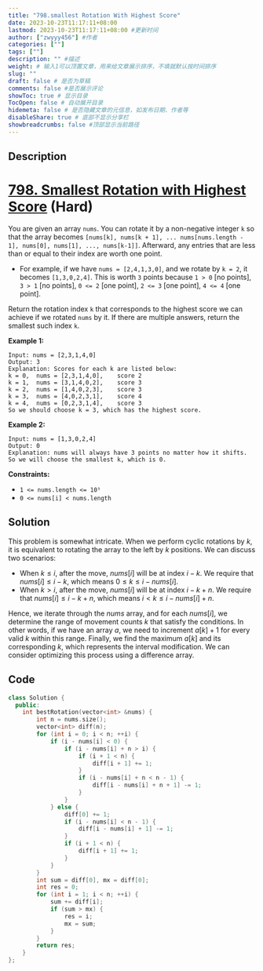 ```yaml
---
title: "798.smallest Rotation With Highest Score"
date: 2023-10-23T11:17:11+08:00
lastmod: 2023-10-23T11:17:11+08:00 #更新时间
author: ["zwyyy456"] #作者
categories: [""]
tags: [""]
description: "" #描述
weight: # 输入1可以顶置文章，用来给文章展示排序，不填就默认按时间排序
slug: ""
draft: false # 是否为草稿
comments: false #是否展示评论
showToc: true # 显示目录
TocOpen: false # 自动展开目录
hidemeta: false # 是否隐藏文章的元信息，如发布日期、作者等
disableShare: true # 底部不显示分享栏
showbreadcrumbs: false #顶部显示当前路径
---
```

## Description

# [798. Smallest Rotation with Highest Score][link] (Hard)

[link]: https://leetcode.com/problems/smallest-rotation-with-highest-score/

You are given an array `nums`. You can rotate it by a non-negative integer `k` so that the array
becomes `[nums[k], nums[k + 1], ... nums[nums.length - 1], nums[0], nums[1], ..., nums[k-1]]`.
Afterward, any entries that are less than or equal to their index are worth one point.

- For example, if we have `nums = [2,4,1,3,0]`, and we rotate by `k = 2`, it becomes `[1,3,0,2,4]`.
This is worth `3` points because `1 > 0` \[no points\], `3 > 1` \[no points\], `0 <= 2` \[one
point\], `2 <= 3` \[one point\], `4 <= 4` \[one point\].

Return the rotation index  `k` that corresponds to the highest score we can achieve if we rotated
`nums` by it. If there are multiple answers, return the smallest such index `k`.

**Example 1:**

```
Input: nums = [2,3,1,4,0]
Output: 3
Explanation: Scores for each k are listed below:
k = 0,  nums = [2,3,1,4,0],    score 2
k = 1,  nums = [3,1,4,0,2],    score 3
k = 2,  nums = [1,4,0,2,3],    score 3
k = 3,  nums = [4,0,2,3,1],    score 4
k = 4,  nums = [0,2,3,1,4],    score 3
So we should choose k = 3, which has the highest score.
```

**Example 2:**

```
Input: nums = [1,3,0,2,4]
Output: 0
Explanation: nums will always have 3 points no matter how it shifts.
So we will choose the smallest k, which is 0.
```

**Constraints:**

- `1 <= nums.length <= 10⁵`
- `0 <= nums[i] < nums.length`

## Solution

This problem is somewhat intricate. When we perform cyclic rotations by $k$, it is equivalent to rotating the array to the left by $k$ positions. We can discuss two scenarios:

- When $k \leq i$, after the move, $nums[i]$ will be at index $i - k$. We require that $nums[i] \leq i - k$, which means $0 \leq k \leq i - nums[i]$.
- When $k > i$, after the move, $nums[i]$ will be at index $i - k + n$. We require that $nums[i] \leq i - k + n$, which means $i < k \leq i - nums[i] + n$.

Hence, we iterate through the $nums$ array, and for each $nums[i]$, we determine the range of movement counts $k$ that satisfy the conditions. In other words, if we have an array $a$, we need to increment $a[k] + 1$ for every valid $k$ within this range. Finally, we find the maximum $a[k]$ and its corresponding $k$, which represents the interval modification. We can consider optimizing this process using a difference array.

## Code

```cpp
class Solution {
  public:
    int bestRotation(vector<int> &nums) {
        int n = nums.size();
        vector<int> diff(n);
        for (int i = 0; i < n; ++i) {
            if (i - nums[i] < 0) {
                if (i - nums[i] + n > i) {
                    if (i + 1 < n) {
                        diff[i + 1] += 1;
                    }
                    if (i - nums[i] + n < n - 1) {
                        diff[i - nums[i] + n + 1] -= 1;
                    }
                }
            } else {
                diff[0] += 1;
                if (i - nums[i] < n - 1) {
                    diff[i - nums[i] + 1] -= 1;
                }
                if (i + 1 < n) {
                    diff[i + 1] += 1;
                }
            }
        }
        int sum = diff[0], mx = diff[0];
        int res = 0;
        for (int i = 1; i < n; ++i) {
            sum += diff[i];
            if (sum > mx) {
                res = i;
                mx = sum;
            }
        }
        return res;
    }
};
```


